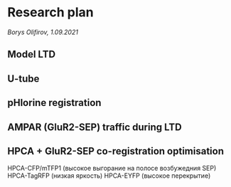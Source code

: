 Research plan
=============
*Borys Olifirov, 1.09.2021*

## Model LTD

## U-tube

## pHlorine registration

## AMPAR (GluR2-SEP) traffic during LTD

## HPCA + GluR2-SEP co-registration optimisation
HPCA-CFP/mTFP1 (высокое выгорание на полосе возбужедния SEP)
HPCA-TagRFP (низкая яркость)
HPCA-EYFP (высокое перекрытие)

